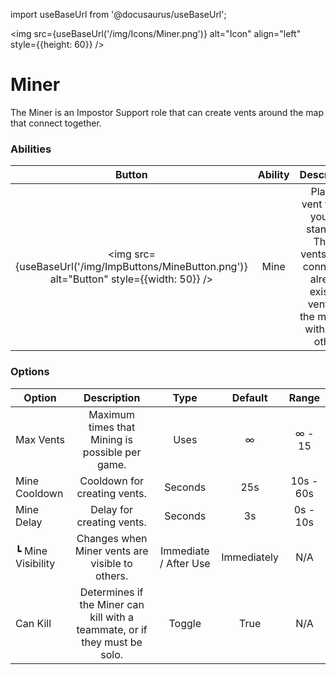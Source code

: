 import useBaseUrl from '@docusaurus/useBaseUrl';

<img src={useBaseUrl('/img/Icons/Miner.png')} alt="Icon" align="left" style={{height: 60}} />
# Miner

The Miner is an Impostor Support role that can create vents around the map that connect together.

### Abilities

| Button | Ability | Description | Type |
|:----------:|:----------:|:-----------------:|:------:|
| <img src={useBaseUrl('/img/ImpButtons/MineButton.png')} alt="Button" style={{width: 50}} /> | Mine | Place a vent where you are standing. These vents won't connect to already existing vents on the map but with each other. | Basic Ability |

### Options

| Option | Description | Type | Default | Range |
|----------|:-----------------:|:------:|:------:|:------:|
| Max Vents | Maximum times that Mining is possible per game. | Uses | ∞ | ∞ - 15 |
| Mine Cooldown | Cooldown for creating vents. | Seconds | 25s | 10s - 60s |
| Mine Delay | Delay for creating vents. | Seconds | 3s | 0s - 10s |
| ┗ Mine Visibility | Changes when Miner vents are visible to others. | Immediate / After Use | Immediately | N/A |
| Can Kill | Determines if the Miner can kill with a teammate, or if they must be solo. | Toggle | True | N/A |
